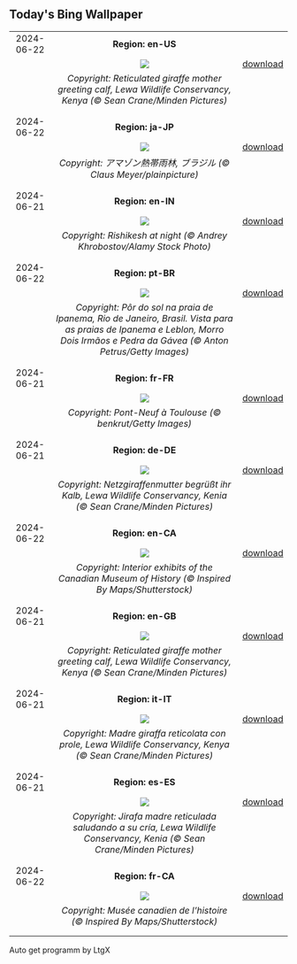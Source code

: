 ## Today's Bing Wallpaper
|      |      |      |
| :----: | :----: | :----: |
|2024-06-22|**Region: en-US**||
||![](https://www.bing.com/th?id=OHR.LewaGiraffe_EN-US0571205457_UHD.jpg&pid=hp&w=1152&h=648&rs=1&c=4)| [download](https://www.bing.com/th?id=OHR.LewaGiraffe_EN-US0571205457_UHD.jpg)|
||*Copyright: Reticulated giraffe mother greeting calf, Lewa Wildlife Conservancy, Kenya (© Sean Crane/Minden Pictures)*
||
|||
|2024-06-22|**Region: ja-JP**||
||![](https://www.bing.com/th?id=OHR.BrazilRainforest_JA-JP2489498028_UHD.jpg&pid=hp&w=1152&h=648&rs=1&c=4)| [download](https://www.bing.com/th?id=OHR.BrazilRainforest_JA-JP2489498028_UHD.jpg)|
||*Copyright: アマゾン熱帯雨林, ブラジル (© Claus Meyer/plainpicture)*
||
|||
|2024-06-21|**Region: en-IN**||
||![](https://www.bing.com/th?id=OHR.RishikeshYoga_EN-IN7223104789_UHD.jpg&pid=hp&w=1152&h=648&rs=1&c=4)| [download](https://www.bing.com/th?id=OHR.RishikeshYoga_EN-IN7223104789_UHD.jpg)|
||*Copyright: Rishikesh at night (© Andrey Khrobostov/Alamy Stock Photo)*
||
|||
|2024-06-22|**Region: pt-BR**||
||![](https://www.bing.com/th?id=OHR.IniciodoInverno_PT-BR1929239619_UHD.jpg&pid=hp&w=1152&h=648&rs=1&c=4)| [download](https://www.bing.com/th?id=OHR.IniciodoInverno_PT-BR1929239619_UHD.jpg)|
||*Copyright: Pôr do sol na praia de Ipanema, Rio de Janeiro, Brasil. Vista para as praias de Ipanema e Leblon, Morro Dois Irmãos e Pedra da Gávea (© Anton Petrus/Getty Images)*
||
|||
|2024-06-21|**Region: fr-FR**||
||![](https://www.bing.com/th?id=OHR.MusicDayToulouse_FR-FR5434347440_UHD.jpg&pid=hp&w=1152&h=648&rs=1&c=4)| [download](https://www.bing.com/th?id=OHR.MusicDayToulouse_FR-FR5434347440_UHD.jpg)|
||*Copyright: Pont-Neuf à Toulouse (© benkrut/Getty Images)*
||
|||
|2024-06-21|**Region: de-DE**||
||![](https://www.bing.com/th?id=OHR.LewaGiraffe_DE-DE0857828620_UHD.jpg&pid=hp&w=1152&h=648&rs=1&c=4)| [download](https://www.bing.com/th?id=OHR.LewaGiraffe_DE-DE0857828620_UHD.jpg)|
||*Copyright: Netzgiraffenmutter begrüßt ihr Kalb, Lewa Wildlife Conservancy, Kenia (© Sean Crane/Minden Pictures)*
||
|||
|2024-06-22|**Region: en-CA**||
||![](https://www.bing.com/th?id=OHR.IndPeopleDay_EN-CA8734922275_UHD.jpg&pid=hp&w=1152&h=648&rs=1&c=4)| [download](https://www.bing.com/th?id=OHR.IndPeopleDay_EN-CA8734922275_UHD.jpg)|
||*Copyright: Interior exhibits of the Canadian Museum of History (© Inspired By Maps/Shutterstock)*
||
|||
|2024-06-21|**Region: en-GB**||
||![](https://www.bing.com/th?id=OHR.LewaGiraffe_EN-GB5426424156_UHD.jpg&pid=hp&w=1152&h=648&rs=1&c=4)| [download](https://www.bing.com/th?id=OHR.LewaGiraffe_EN-GB5426424156_UHD.jpg)|
||*Copyright: Reticulated giraffe mother greeting calf, Lewa Wildlife Conservancy, Kenya (© Sean Crane/Minden Pictures)*
||
|||
|2024-06-21|**Region: it-IT**||
||![](https://www.bing.com/th?id=OHR.LewaGiraffe_IT-IT6350350663_UHD.jpg&pid=hp&w=1152&h=648&rs=1&c=4)| [download](https://www.bing.com/th?id=OHR.LewaGiraffe_IT-IT6350350663_UHD.jpg)|
||*Copyright: Madre giraffa reticolata con prole, Lewa Wildlife Conservancy, Kenya (© Sean Crane/Minden Pictures)*
||
|||
|2024-06-21|**Region: es-ES**||
||![](https://www.bing.com/th?id=OHR.LewaGiraffe_ES-ES7726305144_UHD.jpg&pid=hp&w=1152&h=648&rs=1&c=4)| [download](https://www.bing.com/th?id=OHR.LewaGiraffe_ES-ES7726305144_UHD.jpg)|
||*Copyright: Jirafa madre reticulada saludando a su cría, Lewa Wildlife Conservancy, Kenia (© Sean Crane/Minden Pictures)*
||
|||
|2024-06-22|**Region: fr-CA**||
||![](https://www.bing.com/th?id=OHR.IndPeopleDay_FR-CA3161711334_UHD.jpg&pid=hp&w=1152&h=648&rs=1&c=4)| [download](https://www.bing.com/th?id=OHR.IndPeopleDay_FR-CA3161711334_UHD.jpg)|
||*Copyright: Musée canadien de l’histoire (© Inspired By Maps/Shutterstock)*
||
|||

Auto get programm by LtgX
